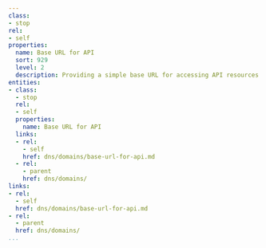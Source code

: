 ```yaml
---
class:
- stop
rel:
- self
properties:
  name: Base URL for API
  sort: 929
  level: 2
  description: Providing a simple base URL for accessing API resources -
entities:
- class:
  - stop
  rel:
  - self
  properties:
    name: Base URL for API
  links:
  - rel:
    - self
    href: dns/domains/base-url-for-api.md
  - rel:
    - parent
    href: dns/domains/
links:
- rel:
  - self
  href: dns/domains/base-url-for-api.md
- rel:
  - parent
  href: dns/domains/
...
```

